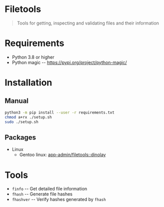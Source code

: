 # Filetools

> Tools for getting, inspecting and validating files and their information

# Requirements

- Python 3.8 or higher
- Python magic -- https://pypi.org/project/python-magic/

# Installation

## Manual

```bash
python3 -m pip install --user -r requirements.txt
chmod a+rx ./setup.sh
sudo ./setup.sh
```

## Packages

- Linux
  - Gentoo linux: [app-admin/filetools::dinolay](https://ari-web.xyz/gentooatom/app-admin/filetools)

# Tools

- `finfo` -- Get detailed file information
- `fhash` -- Generate file hashes
- `fhashver` -- Verify hashes generated by `fhash`
